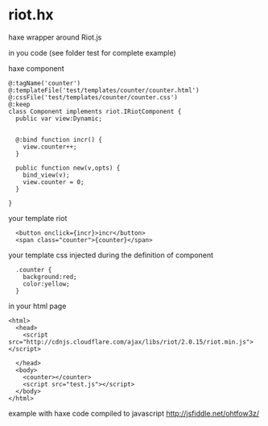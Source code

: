 # riot.hx
haxe wrapper around Riot.js

in you code (see folder test for complete example)

haxe component
```
@:tagName('counter')
@:templateFile('test/templates/counter/counter.html')
@:cssFile('test/templates/counter/counter.css')
@:keep
class Component implements riot.IRiotComponent {
  public var view:Dynamic;


  @:bind function incr() {
    view.counter++;
  }

  public function new(v,opts) {
    bind_view(v);
    view.counter = 0;
  }

}
```
your template riot
```
  <button onclick={incr}>incr</button>
  <span class="counter">{counter}</span>
```

your template css injected during the definition of component
```
  .counter {
    background:red;
    color:yellow;
  }
```

in your html page
```
<html>
  <head>
    <script src="http://cdnjs.cloudflare.com/ajax/libs/riot/2.0.15/riot.min.js"></script>

  </head>
  <body>
    <counter></counter>
    <script src="test.js"></script>
  </body>
</html>
```

example with haxe code compiled to javascript
http://jsfiddle.net/ohtfow3z/
